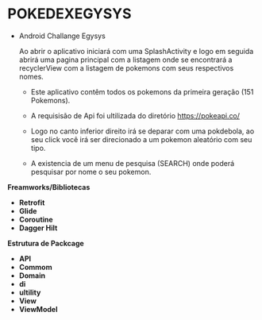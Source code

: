 # POKEDEXEGYSYS

-  Android Challange Egysys

    Ao abrir o aplicativo iniciará com uma SplashActivity e logo em seguida abrirá uma pagina principal 
    com a listagem onde se encontrará a recyclerView com a listagem de pokemons com seus respectivos nomes.
    
    
   -  Este aplicativo contêm todos os pokemons da primeira geração (151 Pokemons).
   -  A requisisão de Api foi ultilizada do diretório https://pokeapi.co/
   -  Logo no canto inferior direito irá se deparar com uma pokdebola, ao seu click você irá ser direcionado a um pokemon aleatório
  com seu tipo.
  
   - A existencia de um menu de pesquisa (SEARCH) onde poderá pesquisar por nome o seu pokemon.

 <b><p3> Freamworks/Bibliotecas  <b> </p3>
  
  -  Retrofit
  -  Glide
  -  Coroutine
  -  Dagger Hilt

   <b><p3> Estrutura de Packcage  <b> </p3>
   
   - API
   - Commom
   - Domain
   - di
   - ultility  
   -  View
   -  ViewModel
      
      
  
      
     
